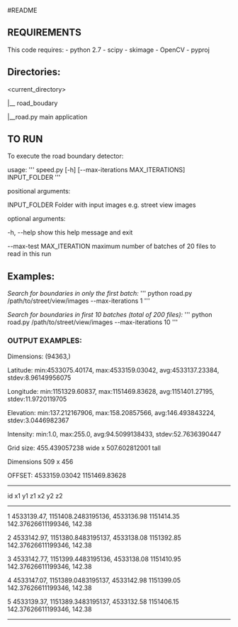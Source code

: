 #README

## REQUIREMENTS

This code requires: 
	- python 2.7 
	- scipy 
	- skimage
	- OpenCV
	- pyproj

## Directories: 

 <current_directory>

 |__ road_boudary

  |__road.py    main application
	


## TO RUN

To execute the road boundary detector: 

usage: 
'''
speed.py [-h] [--max-iterations MAX_ITERATIONS]
                INPUT_FOLDER
'''

positional arguments:

  INPUT_FOLDER          Folder with input images e.g. street view images


optional arguments:

  -h, --help                 show this help message and exit

  --max-test MAX_ITERATION   maximum number of batches of 20 files to read in this run


## Examples: 
 
 *Search for boundaries in only the first batch:*
 '''
 python road.py /path/to/street/view/images --max-iterations 1
 '''

 *Search for boundaries in first 10 batches (total of 200 files):*
 '''
 python road.py /path/to/street/view/images --max-iterations 10
 '''
 
### OUTPUT EXAMPLES:

Dimensions: (94363,)

Latitude: min:4533075.40174, max:4533159.03042, avg:4533137.23384, stdev:8.96149956075

Longitude: min:1151329.60837, max:1151469.83628, avg:1151401.27195, stdev:11.9720119705

Elevation: min:137.212167906, max:158.20857566, avg:146.493843224, stdev:3.0446982367

Intensity: min:1.0, max:255.0, avg:94.5099138433, stdev:52.7636390447

Grid size: 455.439057238 wide x 507.602812001 tall 


Dimensions 509 x 456

OFFSET: 4533159.03042 1151469.83628

-------------------------------------------------------------------------------

id	x1	y1 z1	x2	y2	z2	

-------------------------------------------------------------------------------

1	4533139.47,	1151408.2483195136,	4533136.98	1151414.35	142.37626611199346,	142.38

2	4533142.97,	1151380.8483195137,	4533138.08	1151392.85	142.37626611199346,	142.38

3	4533142.77,	1151399.4483195136,	4533138.08	1151410.95	142.37626611199346,	142.38

4	4533147.07,	1151389.0483195137,	4533142.98	1151399.05	142.37626611199346,	142.38

5	4533139.37,	1151389.3483195137,	4533132.58	1151406.15	142.37626611199346,	142.38

-------------------------------------------------------------------------------

